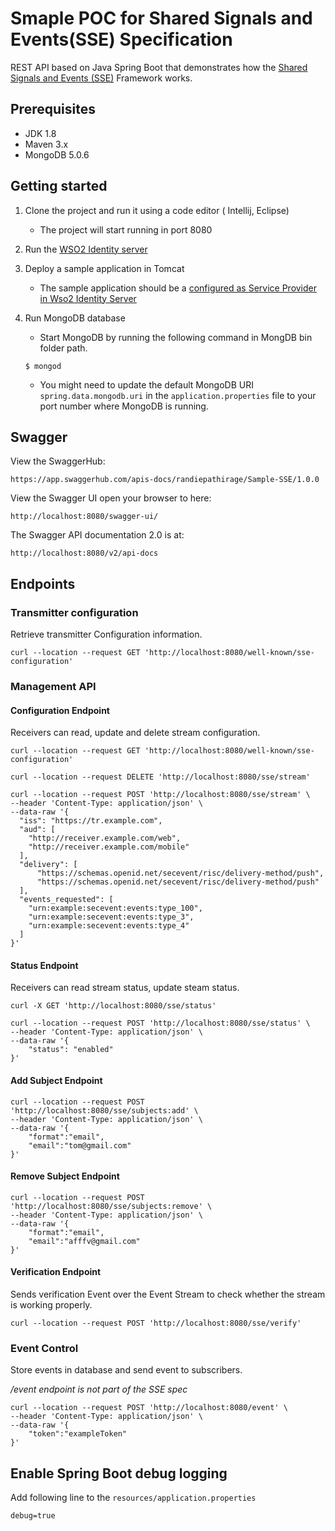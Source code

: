 # Smaple POC for Shared Signals and Events(SSE) Specification 

REST API based on Java Spring Boot that demonstrates how the [Shared Signals and Events (SSE)](https://openid.net/specs/openid-sse-framework-1_0-ID1.html) Framework works.

## Prerequisites

* JDK 1.8
* Maven 3.x
* MongoDB 5.0.6

## Getting started

1. Clone the project and run it using a code editor ( Intellij, Eclipse)
    * The project will start running in port 8080
2. Run the [WSO2 Identity server](https://github.com/wso2/product-is#installation-and-running) 
3. Deploy a sample application in Tomcat
     * The sample application should be a [configured as Service Provider in Wso2 Identity Server](https://is.docs.wso2.com/en/latest/learn/adding-and-configuring-a-service-provider/)
     
4. Run MongoDB database 
    *  Start MongoDB by running the following command in MongDB bin folder path.
    ```
    $ mongod
    ```
   * You might need to update the default MongoDB URI `spring.data.mongodb.uri` in the `application.properties` file to your port number where MongoDB is running.

## Swagger 

View the SwaggerHub:
```
https://app.swaggerhub.com/apis-docs/randiepathirage/Sample-SSE/1.0.0
```
View the Swagger UI open your browser to here:
```
http://localhost:8080/swagger-ui/
```
The Swagger API documentation 2.0 is at:
```
http://localhost:8080/v2/api-docs
```

## Endpoints

### Transmitter configuration 
Retrieve transmitter Configuration information. 
```
curl --location --request GET 'http://localhost:8080/well-known/sse-configuration'
```

### Management API

#### Configuration Endpoint 
Receivers can read, update and delete stream configuration. 
```
curl --location --request GET 'http://localhost:8080/well-known/sse-configuration'
```
```
curl --location --request DELETE 'http://localhost:8080/sse/stream'
```
```
curl --location --request POST 'http://localhost:8080/sse/stream' \
--header 'Content-Type: application/json' \
--data-raw '{
  "iss": "https://tr.example.com",
  "aud": [
    "http://receiver.example.com/web",
    "http://receiver.example.com/mobile"
  ],
  "delivery": [
      "https://schemas.openid.net/secevent/risc/delivery-method/push",
      "https://schemas.openid.net/secevent/risc/delivery-method/push"
  ],
  "events_requested": [
    "urn:example:secevent:events:type_100",
    "urn:example:secevent:events:type_3",
    "urn:example:secevent:events:type_4"
  ]
}'
```

#### Status Endpoint 
Receivers can read stream status, update steam status.
```
curl -X GET 'http://localhost:8080/sse/status'
```
```
curl --location --request POST 'http://localhost:8080/sse/status' \
--header 'Content-Type: application/json' \
--data-raw '{
    "status": "enabled"
}'
```

#### Add Subject Endpoint
```
curl --location --request POST 'http://localhost:8080/sse/subjects:add' \
--header 'Content-Type: application/json' \
--data-raw '{
    "format":"email",
    "email":"tom@gmail.com"
}'
```
#### Remove Subject Endpoint
```
curl --location --request POST 'http://localhost:8080/sse/subjects:remove' \
--header 'Content-Type: application/json' \
--data-raw '{
    "format":"email",
    "email":"afffv@gmail.com"
}'
```

#### Verification Endpoint 
Sends verification Event over the Event Stream to check whether the stream is working properly.
```
curl --location --request POST 'http://localhost:8080/sse/verify'
```
### Event Control
Store events in database and send event to subscribers.

 */event endpoint is not part of the SSE spec*

```
curl --location --request POST 'http://localhost:8080/event' \
--header 'Content-Type: application/json' \
--data-raw '{
    "token":"exampleToken"
}'
```
## Enable Spring Boot debug logging
Add following line to the `resources/application.properties` 

```
debug=true
```
